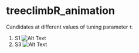 # treeclimbR_animation

Candidates at different values of tuning parameter `t`.
1. S1
![Alt Text](https://github.com/fionarhuang/treeclimbR_animation/blob/master/output/pk_1.gif)
2. S3
![Alt Text](https://github.com/fionarhuang/treeclimbR_animation/blob/master/output/pk_S3.gif)
